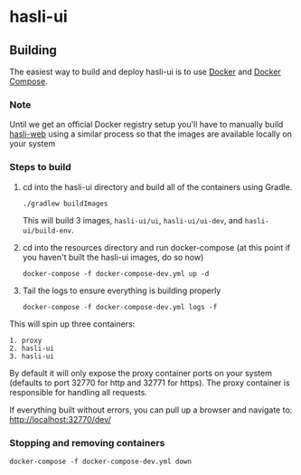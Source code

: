 # hasli-ui



## Building

The easiest way to build and deploy hasli-ui is to use [Docker](https://www.docker.com) and [Docker Compose](https://docs.docker.com/compose/).  

### Note

Until we get an official Docker registry setup you'll have to manually build [hasli-web](https://github.com/hasli-projects/hasli-web) using a similar process so that the images are available locally on your system

### Steps to build 
1. cd into the hasli-ui directory and build all of the containers using Gradle. 

    `./gradlew buildImages`
    
    This will build 3 images, `hasli-ui/ui`, `hasli-ui/ui-dev`, and `hasli-ui/build-env`.  

2. cd into the resources directory and run docker-compose (at this point if you haven't built the hasli-ui images, do so now)

    `docker-compose -f docker-compose-dev.yml up -d`
    
3. Tail the logs to ensure everything is building properly
    
    `docker-compose -f docker-compose-dev.yml logs -f`
    
This will spin up three containers:
    
    1. proxy
    2. hasli-ui
    3. hasli-ui
    
By default it will only expose the proxy container ports on your system (defaults to port 32770 for http and 32771 for https). The proxy container is responsible for handling all requests.    

 
If everything built without errors, you can pull up a browser and navigate to: [http://localhost:32770/dev/](http://localhost:32770/dev/)

### Stopping and removing containers

`docker-compose -f docker-compose-dev.yml down`
  
  
